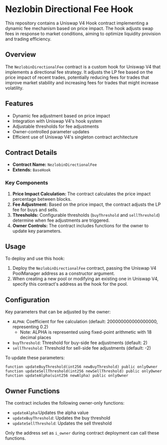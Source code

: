 # Nezlobin Directional Fee Hook

This repository contains a Uniswap V4 Hook contract implementing a dynamic fee mechanism based on price impact. The hook adjusts swap fees in response to market conditions, aiming to optimize liquidity provision and trading efficiency.

## Overview

The `NezlobinDirectionalFee` contract is a custom hook for Uniswap V4 that implements a directional fee strategy. It adjusts the LP fee based on the price impact of recent trades, potentially reducing fees for trades that improve market stability and increasing fees for trades that might increase volatility.

## Features

- Dynamic fee adjustment based on price impact
- Integration with Uniswap V4's hook system
- Adjustable thresholds for fee adjustments
- Owner-controlled parameter updates
- Efficient use of Uniswap V4's singleton contract architecture

## Contract Details

- **Contract Name:** `NezlobinDirectionalFee`
- **Extends:** `BaseHook`

### Key Components

1. **Price Impact Calculation:** The contract calculates the price impact percentage between blocks.
2. **Fee Adjustment:** Based on the price impact, the contract adjusts the LP fee for buys and sells.
3. **Thresholds:** Configurable thresholds (`buyThreshold` and `sellThreshold`) determine when fee adjustments are triggered.
4. **Owner Controls:** The contract includes functions for the owner to update key parameters.

## Usage

To deploy and use this hook:

1. Deploy the `NezlobinDirectionalFee` contract, passing the Uniswap V4 PoolManager address as a constructor argument.
2. When creating a new pool or modifying an existing one in Uniswap V4, specify this contract's address as the hook for the pool.

## Configuration

Key parameters that can be adjusted by the owner:

- `ALPHA`: Coefficient for fee calculation (default: 200000000000000000, representing 0.2)
  - Note: ALPHA is represented using fixed-point arithmetic with 18 decimal places
- `buyThreshold`: Threshold for buy-side fee adjustments (default: 2)
- `sellThreshold`: Threshold for sell-side fee adjustments (default: -2)

To update these parameters:

```solidity
function updateBuyThreshold(int256 newBuyThreshold) public onlyOwner
function updateSellThreshold(int256 newSellThreshold) public onlyOwner
function updateAlpha(uint256 newAlpha) public onlyOwner

```

## Owner Functions

The contract includes the following owner-only functions:

- `updateAlpha`:Updates the alpha value
- `updateBuyThreshold`: Updates the buy threshold
- `updateSellThreshold`: Updates the sell threshold

Only the address set as `i_owner` during contract deployment can call these functions.
